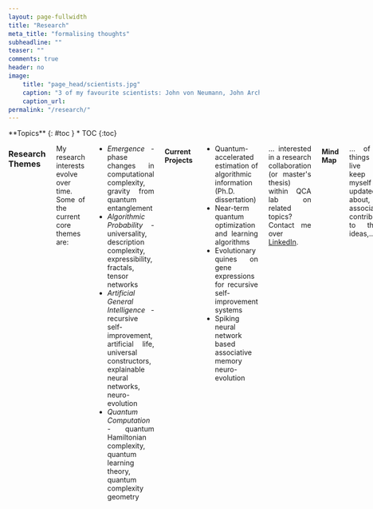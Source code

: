 ```yaml
---
layout: page-fullwidth
title: "Research"
meta_title: "formalising thoughts"
subheadline: ""
teaser: ""
comments: true
header: no
image:
    title: "page_head/scientists.jpg"
    caption: "3 of my favourite scientists: John von Neumann, John Archibald Wheeler, Ray Solomonoff"
    caption_url:
permalink: "/research/"
---
```


<!-- Global site tag (gtag.js) - Google Analytics -->
<script async src="https://www.googletagmanager.com/gtag/js?id=UA-136827293-1"></script>
<script>
  window.dataLayer = window.dataLayer || [];
  function gtag(){dataLayer.push(arguments);}
  gtag('js', new Date());

  gtag('config', 'UA-136827293-1');
</script>

<div class="row">
<div class="medium-8 medium-push-0 columns" markdown="1">
<div class="panel radius" markdown="1">
**Topics**
{: #toc }
*  TOC
{:toc}
</div>
</div><!-- /.medium-4.columns -->

<div class="medium-12 medium-pull-0 columns" markdown="1" style='text-align: justify;'>

### Research Themes
My research interests evolve over time. Some of the current core themes are:
* *Emergence* - phase changes in computational complexity, gravity from quantum entanglement
* *Algorithmic Probability* - universality, description complexity, expressibility, fractals, tensor networks
* *Artificial General Intelligence* - recursive self-improvement, artificial life, universal constructors, explainable neural networks, neuro-evolution
* *Quantum Computation* - quantum Hamiltonian complexity, quantum learning theory, quantum complexity geometry

#### Current Projects
* Quantum-accelerated estimation of algorithmic information (Ph.D. dissertation)
* Near-term quantum optimization and learning algorithms
* Evolutionary quines on gene expressions for recursive self-improvement systems
* Spiking neural network based associative memory neuro-evolution

... interested in a research collaboration (or master's thesis) within QCA lab on related topics? Contact me over [LinkedIn](https://www.linkedin.com/in/sarkararitra/).

#### Mind Map
... of all things I live to keep myself updated about, and associated contributor to those ideas,...

The blue boxes and their 1-hop neighbours are my core interests.

[![Mind map](/images/research/mindmap02.svg)](/images/research/mindmap02.svg)

#### Past Projects
* Quantum algorithms for pattern-matching in genomic sequences (M.Sc. thesis)
* Quantum Innovation Environment (QuInE), a PyQT based IDE for quantum programming
* Brain-inspired robotic mapping and navigation using time-series of hexagonal grid and place cells
* System design of warehouse automation using multi-agent collaborative box-pushing strategies
* Human brain simulation in GPU with Inferior Olive model in OpenCL and CUDA
* GATK based human genome sequencing for distributed Spark platform in Scala
* Fuzzing and concolic execution on RERS-2016 problems using AFL and KLEE
* Optimizing a SoC using ρ-VEX VLIW processors
* Enhancing the Plasma processor IP core
* Accelerating object tracking in OMAP3530 application processor
* Solar energy forecasting using ORCA system
* Earthquake occurrence analysis and aftershock prediction using MATLAB and Tableau
* Elevation mapping using stereo vision enabled heterogeneous multi-agent network (B.Tech. thesis)
* Computer vision based centralized multi-agent system on MATLAB and Arduino
* Self-configuring classical logic gate circuits using genetic programming in Java
* Multi-vehicle path planning in dynamically changing environments using genetic optimised TSP

### Presentations

Find my latest presentations and videos [here](https://aritrasarkar.com/research/presentations/).
 
### Curriculum vitae

Find my curriculum vitae [here](https://aritrasarkar.com/research/cv/).
 
* [CV as pdf](../docs/Aritra_CV.pdf)
* [LinkedIn profile](https://www.linkedin.com/in/sarkararitra/)
* [Publications](https://scholar.google.nl/citations?user=Qo84iBgAAAAJ&hl=en)